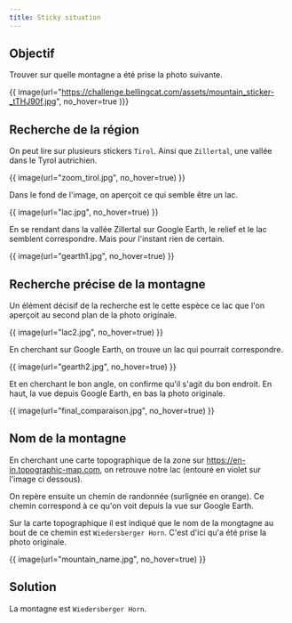 ```yaml
---
title: Sticky situation
---
```


## Objectif

Trouver sur quelle montagne a été prise la photo suivante.

{{ image(url="https://challenge.bellingcat.com/assets/mountain_sticker-_tTHJ90f.jpg", no_hover=true )}}

## Recherche de la région

On peut lire sur plusieurs stickers `Tirol`. Ainsi que `Zillertal`, une vallée dans le Tyrol autrichien.

{{ image(url="zoom_tirol.jpg", no_hover=true) }}

Dans le fond de l'image, on aperçoit ce qui semble être un lac.

{{ image(url="lac.jpg", no_hover=true) }}

En se rendant dans la vallée Zillertal sur Google Earth, le relief et le lac semblent correspondre. Mais pour l'instant rien de certain.

{{ image(url="gearth1.jpg", no_hover=true) }}

## Recherche précise de la montagne

Un élément décisif de la recherche est le cette espèce ce lac que l'on aperçoit au second plan de la photo originale.

{{ image(url="lac2.jpg", no_hover=true) }}

En cherchant sur Google Earth, on trouve un lac qui pourrait correspondre.

{{ image(url="gearth2.jpg", no_hover=true) }}

Et en cherchant le bon angle, on confirme qu'il s'agit du bon endroit. En haut, la vue depuis Google Earth, en bas la photo originale.

{{ image(url="final_comparaison.jpg", no_hover=true) }}

## Nom de la montagne

En cherchant une carte topographique de la zone sur https://en-in.topographic-map.com, on retrouve notre lac (entouré en violet sur l'image ci dessous).

On repère ensuite un chemin de randonnée (surlignée en orange). Ce chemin correspond à ce qu'on voit depuis la vue sur Google Earth.

Sur la carte topographique il est indiqué que le nom de la mongtagne au bout de ce chemin est `Wiedersberger Horn`. C'est d'ici qu'a été prise la photo originale.

{{ image(url="mountain_name.jpg", no_hover=true) }}

## Solution

La montagne est `Wiedersberger Horn`.